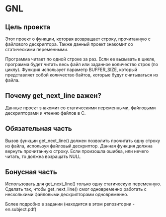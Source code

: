 # GNL

Цель проекта
--
Этот проект о функции, которая возвращает строку, прочитанную с файлового дескриптора. Также данный проект знакомит со статическими переменными.

Программа читает по одной строке за раз. Если ее вызывать в цикле, программа будет читать весь файл или заданное количество строк (по циклу).
Функция использует параметр BUFFER_SIZE, который представляет собой количество байтов, которые будут считываться из файла.

Почему get_next_line важен?
--
Данные проект знакомит со статическими переменными, файловыми дескрипторами и чтению файлов в C.

Обязательная часть
--
Вызов функции get_next_line() должен позволить прочитать одну строку из файла, используя файловый дескриптор.
Данная функция должна вернуть прочитанную строку. Если произошла ошибка, или нечего читать, то должна возращать NULL

Бонусная часть
--
Использовать для get_next_line() только одну статическую переменную.
Сделать так, чтобы get_next_line() смог одновременно работать с несколькими файловыми дескрипторами одновременно.

Более подробно в задании (находится в этом репозитории - en.subject.pdf)
